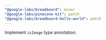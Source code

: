 ```yaml
---
"@google-labs/breadboard": minor
"@google-labs/pinecone-kit": patch
"@google-labs/breadboard-hello-world": patch
---
```


Implement `isImage` type annotation.
